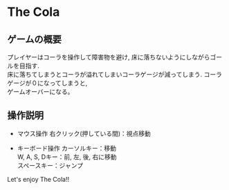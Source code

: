 # The Cola
## ゲームの概要  
プレイヤーはコーラを操作して障害物を避け, 床に落ちないようにしながらゴールを目指す.  
床に落ちてしまうとコーラが溢れてしまいコーラゲージが減ってしまう. コーラゲージが０になってしまうと,   
ゲームオーバーになる。 

## 操作説明
- マウス操作
右クリック(押している間)：視点移動  

- キーボード操作
カーソルキー：移動  
W, A, S, Dキー：前, 左, 後, 右に移動  
スペースキー：ジャンプ  
  
Let's enjoy The Cola!!
